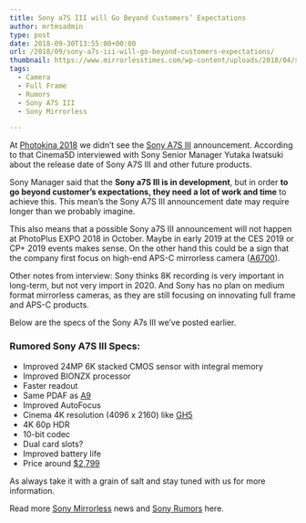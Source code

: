 ```yaml
---
title: Sony a7S III will Go Beyond Customers’ Expectations
author: mrtmsadmin
type: post
date: 2018-09-30T13:55:00+00:00
url: /2018/09/sony-a7s-iii-will-go-beyond-customers-expectations/
thumbnail: https://www.mirrorlesstimes.com/wp-content/uploads/2018/04/sony-a7s-iii-announcement.jpg
tags:
  - Camera
  - Full Frame
  - Rumors
  - Sony A7S III
  - Sony Mirrorless

---
```

At <a href="https://www.dailycameranews.com/tag/photokina-2018/" target="_blank" rel="noopener">Photokina 2018</a> we didn&#8217;t see the [Sony A7S III][1] announcement. According to that Cinema5D interviewed with Sony Senior Manager Yutaka Iwatsuki about the release date of Sony A7S III and other future products.

Sony Manager said that the **Sony a7S III is in development**, but in order **to go beyond customer’s expectations, they need a lot of work and time** to achieve this. This mean’s the Sony A7S III announcement date may require longer than we probably imagine.

This also means that a possible Sony a7S III announcement will not happen at PhotoPlus EXPO 2018 in October. Maybe in early 2019 at the CES 2019 or CP+ 2019 events makes sense. On the other hand this could be a sign that the company first focus on high-end APS-C mirrorless camera (<a href="https://www.mirrorlesstimes.com/tag/sony-a6700/" target="_blank" rel="noopener">A6700</a>).<!--more-->



Other notes from interview: Sony thinks 8K recording is very important in long-term, but not very import in 2020. And Sony has no plan on medium format mirrorless cameras, as they are still focusing on innovating full frame and APS-C products.

Below are the specs of the Sony A7s III we’ve posted earlier.

### Rumored Sony A7S III Specs:

  * Improved 24MP 6K stacked CMOS sensor with integral memory
  * Improved BIONZX processor
  * Faster readout
  * Same PDAF as <a href="https://aax-us-east.amazon-adsystem.com/x/c/QmE_9mJ27JH4Jbb4wDEmVJoAAAFh9QIjcwEAAAFKAYEv1Y0/https://assoc-redirect.amazon.com/g/r/https://www.amazon.com/Sony-Mirrorless-Interchangeable-Lens-Camera-ILCE9/dp/B06ZY7GNKN/ref=as_at?creativeASIN=B06ZY7GNKN&linkCode=w61&imprToken=7DtusmJhcCKbCJZpavSzbQ&slotNum=1&tag=daicamnew-20" target="_blank" rel="nofollow noopener" data-amzn-asin="B06ZY7GNKN">A9</a>
  * Improved AutoFocus
  * Cinema 4K resolution (4096 x 2160) like <a class="ext-link" title="" href="https://aax-us-east.amazon-adsystem.com/x/c/QmE_9mJ27JH4Jbb4wDEmVJoAAAFh9QIjcwEAAAFKAYEv1Y0/https://assoc-redirect.amazon.com/g/r/https://www.amazon.com/Panasonic-DC-GH5KBODY-Mirrorless-Camera-Bluetooth/dp/B01MZ3LQQ5/ref=as_at?creativeASIN=B01MZ3LQQ5&linkCode=w61&imprToken=7DtusmJhcCKbCJZpavSzbQ&slotNum=2&tag=daicamnew-20" target="_blank" rel="external noopener nofollow noreferrer" data-amzn-asin="B01MZ3LQQ5" data-wpel-link="external">GH5</a>
  * 4K 60p HDR
  * 10-bit codec
  * Dual card slots?
  * Improved battery life
  * Price around <a href="https://aax-us-east.amazon-adsystem.com/x/c/QmE_9mJ27JH4Jbb4wDEmVJoAAAFh9QIjcwEAAAFKAYEv1Y0/https://assoc-redirect.amazon.com/g/r/https://www.amazon.com/Sony-ILCE7SM2-mount-Camera-Full-Frame/dp/B0158SRJVQ/ref=as_at?creativeASIN=B0158SRJVQ&linkCode=w61&imprToken=7DtusmJhcCKbCJZpavSzbQ&slotNum=3&tag=daicamnew-20" target="_blank" rel="nofollow noopener" data-amzn-asin="B0158SRJVQ">$2,799</a>

As always take it with a grain of salt and stay tuned with us for more information.

Read more <a href="https://www.mirrorlesstimes.com/tag/sony-mirrorless/" target="_blank" rel="noopener">Sony Mirrorless</a> news and <a href="https://www.dailycameranews.com/tag/sony-rumors/" target="_blank" rel="noopener">Sony Rumors</a> here.

 [1]: https://www.mirrorlesstimes.com/tag/sony-a7s-iii/